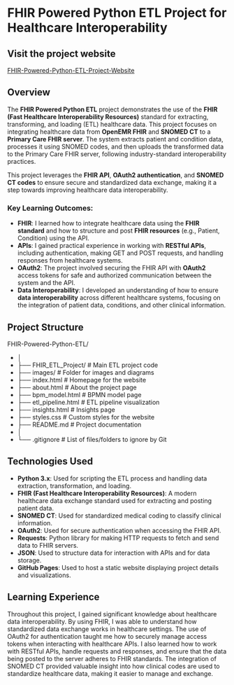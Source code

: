 # FHIR Powered Python ETL Project for Healthcare Interoperability

## Visit the project website
<a href="https://dr-data-azam.github.io/FHIR-Powered-Python-ETL/index.html">FHIR-Powered-Python-ETL-Project-Website</a>

## Overview
The **FHIR Powered Python ETL** project demonstrates the use of the **FHIR (Fast Healthcare Interoperability Resources)** standard for extracting, transforming, and loading (ETL) healthcare data. This project focuses on integrating healthcare data from **OpenEMR FHIR** and **SNOMED CT** to a **Primary Care FHIR server**. The system extracts patient and condition data, processes it using SNOMED codes, and then uploads the transformed data to the Primary Care FHIR server, following industry-standard interoperability practices.

This project leverages the **FHIR API**, **OAuth2 authentication**, and **SNOMED CT codes** to ensure secure and standardized data exchange, making it a step towards improving healthcare data interoperability.

### Key Learning Outcomes:
- **FHIR**: I learned how to integrate healthcare data using the **FHIR standard** and how to structure and post **FHIR resources** (e.g., Patient, Condition) using the API.
- **APIs**: I gained practical experience in working with **RESTful APIs**, including authentication, making GET and POST requests, and handling responses from healthcare systems.
- **OAuth2**: The project involved securing the FHIR API with **OAuth2** access tokens for safe and authorized communication between the system and the API.
- **Data Interoperability**: I developed an understanding of how to ensure **data interoperability** across different healthcare systems, focusing on the integration of patient data, conditions, and other clinical information.

## Project Structure

FHIR-Powered-Python-ETL/
- **│**
- **├──** FHIR_ETL_Project/ # Main ETL project code
- **├──** images/ # Folder for images and diagrams
- **├──** index.html # Homepage for the website
- **├──** about.html # About the project page
- **├──** bpm_model.html # BPMN model page
- **├──** etl_pipeline.html # ETL pipeline visualization
- **├──** insights.html # Insights page
- **├──** styles.css # Custom styles for the website
- **├──** README.md # Project documentation
- **│**
- **└──** .gitignore # List of files/folders to ignore by Git

## Technologies Used
- **Python 3.x**: Used for scripting the ETL process and handling data extraction, transformation, and loading.
- **FHIR (Fast Healthcare Interoperability Resources)**: A modern healthcare data exchange standard used for extracting and posting patient data.
- **SNOMED CT**: Used for standardized medical coding to classify clinical information.
- **OAuth2**: Used for secure authentication when accessing the FHIR API.
- **Requests**: Python library for making HTTP requests to fetch and send data to FHIR servers.
- **JSON**: Used to structure data for interaction with APIs and for data storage.
- **GitHub Pages**: Used to host a static website displaying project details and visualizations.

## Learning Experience
Throughout this project, I gained significant knowledge about healthcare data interoperability. By using FHIR, I was able to understand how standardized data exchange works in healthcare settings. The use of OAuth2 for authentication taught me how to securely manage access tokens when interacting with healthcare APIs.
I also learned how to work with RESTful APIs, handle requests and responses, and ensure that the data being posted to the server adheres to FHIR standards. The integration of SNOMED CT provided valuable insight into how clinical codes are used to standardize healthcare data, making it easier to manage and exchange.
